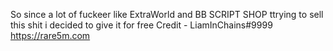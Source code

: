 So since a lot of fuckeer like ExtraWorld and BB SCRIPT SHOP ttrying to sell this shit i decided to give it for free 
Credit - LiamInChains#9999
https://rare5m.com